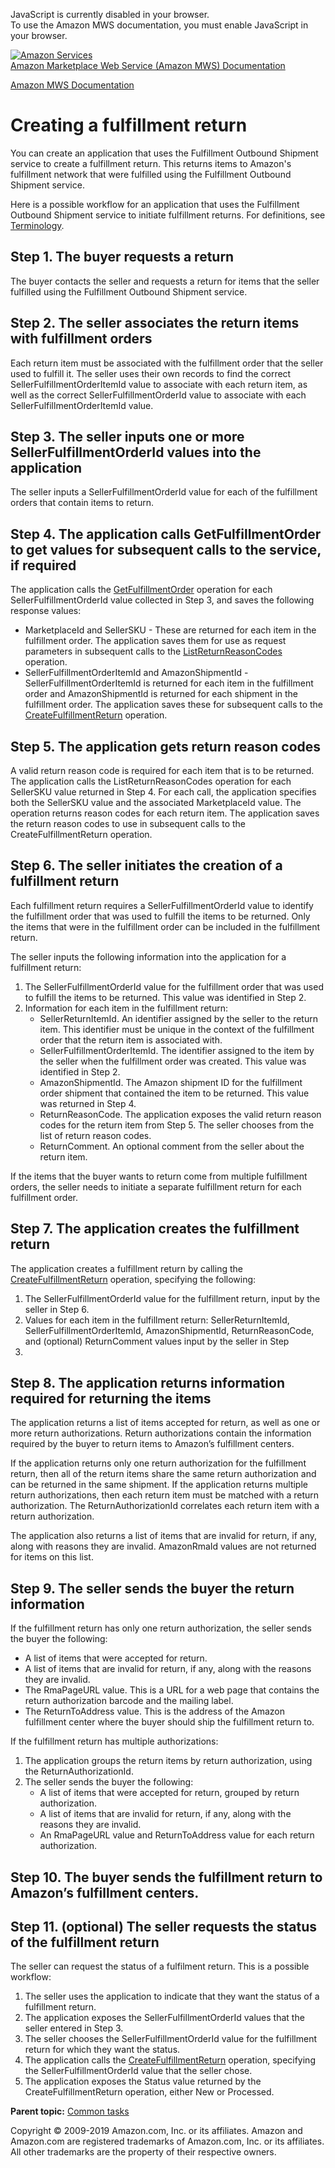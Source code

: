 <div id="MWSDX_noscript">

JavaScript is currently disabled in your browser.  
To use the Amazon MWS documentation, you must enable JavaScript in your
browser.

</div>

<div id="MWSDX_divtop">

[![Amazon
Services](https://images-na.ssl-images-amazon.com/images/G/08/mwsportal/fr_FR/amazonservices.gif
"Amazon Services")](http://services.amazon.fr)  
<span id="MWSDX_titlebar">[Amazon Marketplace Web Service (Amazon MWS)
Documentation](https://developer.amazonservices.fr/gp/mws/docs.html)</span>

</div>

<div id="MWSDX_divbottom">

<div id="MWSDX_divleft">

<div id="MWSDX_toc">

</div>

</div>

<div id="MWSDX_divright">

<div id="MWSDX_content">

<span id="MWSDX_breadcrumbs">[Amazon MWS
Documentation](https://developer.amazonservices.fr/gp/mws/docs.html)</span>

# Creating a fulfillment return

<div class="body conbody">

You can create an application that uses the Fulfillment Outbound
Shipment service to create a fulfillment return. This returns items to
<span class="ph">Amazon's fulfillment network</span> that were fulfilled
using the Fulfillment Outbound Shipment service.

Here is a possible workflow for an application that uses the Fulfillment
Outbound Shipment service to initiate fulfillment returns. For
definitions, see
[Terminology](../fba_outbound/FBAOutbound_Overview.html#Terminology).

<div id="FBAGuide_FBAGuide_CreateFulfillmentReturn__Step-1" class="section">

## Step 1. The buyer requests a return

The buyer contacts the seller and requests a return for items that the
seller fulfilled using the Fulfillment Outbound Shipment
service.

</div>

<div id="FBAGuide_FBAGuide_CreateFulfillmentReturn__Step-2" class="section">

## Step 2. The seller associates the return items with fulfillment orders

Each return item must be associated with the fulfillment order that the
seller used to fulfill it. The seller uses their own records to find the
correct
<span class="keyword parmname">SellerFulfillmentOrderItemId</span> value
to associate with each return item, as well as the correct
<span class="keyword parmname">SellerFulfillmentOrderId</span> value to
associate with each
<span class="keyword parmname">SellerFulfillmentOrderItemId</span>
value.

</div>

<div id="FBAGuide_FBAGuide_CreateFulfillmentReturn__Step-3" class="section">

## Step 3. The seller inputs one or more SellerFulfillmentOrderId values into the application

The seller inputs a
<span class="keyword parmname">SellerFulfillmentOrderId</span> value for
each of the fulfillment orders that contain items to
return.

</div>

<div id="FBAGuide_FBAGuide_CreateFulfillmentReturn__Step-4" class="section">

## Step 4. The application calls GetFulfillmentOrder to get values for subsequent calls to the service, if required

<div class="p">

The application calls the
[GetFulfillmentOrder](../fba_outbound/FBAOutbound_GetFulfillmentOrder.html "Returns a fulfillment order based on a specified SellerFulfillmentOrderId.")
operation for each
<span class="keyword parmname">SellerFulfillmentOrderId</span> value
collected in Step 3, and saves the following response values:

  - <span class="keyword parmname">MarketplaceId</span> and
    <span class="keyword parmname">SellerSKU</span> - These are returned
    for each item in the fulfillment order. The application saves them
    for use as request parameters in subsequent calls to the
    [ListReturnReasonCodes](../fba_outbound/FBAOutbound_ListReturnReasonCodes.html "Returns a list of return reason codes for a seller SKU in a given marketplace.")
    operation.
  - <span class="keyword parmname">SellerFulfillmentOrderItemId</span>
    and <span class="keyword parmname">AmazonShipmentId</span> -
    <span class="keyword parmname">SellerFulfillmentOrderItemId</span>
    is returned for each item in the fulfillment order and
    <span class="keyword parmname">AmazonShipmentId</span> is returned
    for each shipment in the fulfillment order. The application saves
    these for subsequent calls to the
    [CreateFulfillmentReturn](../fba_outbound/FBAOutbound_CreateFulfillmentReturn.html "Creates a fulfillment return.")
    operation.

</div>

</div>

<div id="FBAGuide_FBAGuide_CreateFulfillmentReturn__Step-5" class="section">

## Step 5. The application gets return reason codes

A valid return reason code is required for each item that is to be
returned. The application calls the
<span class="keyword apiname">ListReturnReasonCodes</span> operation for
each <span class="keyword parmname">SellerSKU</span> value returned in
Step 4. For each call, the application specifies both the
<span class="keyword parmname">SellerSKU</span> value and the associated
<span class="keyword parmname">MarketplaceId</span> value. The operation
returns reason codes for each return item. The application saves the
return reason codes to use in subsequent calls to the
<span class="keyword apiname">CreateFulfillmentReturn</span>
operation.

</div>

<div id="FBAGuide_FBAGuide_CreateFulfillmentReturn__Step-6" class="section">

## Step 6. The seller initiates the creation of a fulfillment return

Each fulfillment return requires a
<span class="keyword parmname">SellerFulfillmentOrderId</span> value to
identify the fulfillment order that was used to fulfill the items to be
returned. Only the items that were in the fulfillment order can be
included in the fulfillment return.

The seller inputs the following information into the application for a
fulfillment return:

1.  The <span class="keyword parmname">SellerFulfillmentOrderId</span>
    value for the fulfillment order that was used to fulfill the items
    to be returned. This value was identified in Step 2.
2.  Information for each item in the fulfillment return:
      - <span class="keyword parmname">SellerReturnItemId</span>.
        <span class="ph">An identifier assigned by the seller to the
        return item.</span> This identifier must be unique in the
        context of the fulfillment order that the return item is
        associated
        with.
      - <span class="keyword parmname">SellerFulfillmentOrderItemId</span>.
        <span class="ph">The identifier assigned to the item by the
        seller when the fulfillment order was created.</span> This value
        was identified in Step 2.
      - <span class="keyword parmname">AmazonShipmentId</span>. The
        Amazon shipment ID for the fulfillment order shipment that
        contained the item to be returned. This value was returned in
        Step 4.
      - <span class="keyword parmname">ReturnReasonCode</span>. The
        application exposes the valid return reason codes for the return
        item from Step 5. The seller chooses from the list of return
        reason codes.
      - <span class="keyword parmname">ReturnComment</span>. An optional
        comment from the seller about the return item.

If the items that the buyer wants to return come from multiple
fulfillment orders, the seller needs to initiate a separate fulfillment
return for each fulfillment
order.

</div>

<div id="FBAGuide_FBAGuide_CreateFulfillmentReturn__Step-7" class="section">

## Step 7. The application creates the fulfillment return

The application creates a fulfillment return by calling the
[CreateFulfillmentReturn](../fba_outbound/FBAOutbound_CreateFulfillmentReturn.html "Creates a fulfillment return.")
operation, specifying the following:

1.  The <span class="keyword parmname">SellerFulfillmentOrderId</span>
    value for the fulfillment return, input by the seller in Step 6.
2.  Values for each item in the fulfillment return:
    <span class="keyword parmname">SellerReturnItemId</span>,
    <span class="keyword parmname">SellerFulfillmentOrderItemId</span>,
    <span class="keyword parmname">AmazonShipmentId</span>,
    <span class="keyword parmname">ReturnReasonCode</span>, and
    (optional) <span class="keyword parmname">ReturnComment</span>
    values input by the seller in Step
6.

</div>

<div id="FBAGuide_FBAGuide_CreateFulfillmentReturn__Step-8" class="section">

## Step 8. The application returns information required for returning the items

The application returns a list of items accepted for return, as well as
one or more return authorizations. Return authorizations contain the
information required by the buyer to return items to Amazon’s
fulfillment centers.

If the application returns only one return authorization for the
fulfillment return, then all of the return items share the same return
authorization and can be returned in the same shipment. If the
application returns multiple return authorizations, then each return
item must be matched with a return authorization. The
<span class="keyword parmname">ReturnAuthorizationId</span> correlates
each return item with a return authorization.

The application also returns a list of items that are invalid for
return, if any, along with reasons they are invalid.
<span class="keyword parmname">AmazonRmaId</span> values are not
returned for items on this
list.

</div>

<div id="FBAGuide_FBAGuide_CreateFulfillmentReturn__Step-9" class="section">

## Step 9. The seller sends the buyer the return information

<div class="p">

If the fulfillment return has only one return authorization, the seller
sends the buyer the following:

  - A list of items that were accepted for return.
  - A list of items that are invalid for return, if any, along with the
    reasons they are invalid.
  - The <span class="keyword parmname">RmaPageURL</span> value. This is
    a URL for a web page that contains the return authorization barcode
    and the mailing label.
  - The <span class="keyword parmname">ReturnToAddress</span> value.
    This is the address of the Amazon fulfillment center where the buyer
    should ship the fulfillment return to.

</div>

If the fulfillment return has multiple authorizations:

1.  The application groups the return items by return authorization,
    using the
    <span class="keyword parmname">ReturnAuthorizationId</span>.
2.  The seller sends the buyer the following:
      - A list of items that were accepted for return, grouped by return
        authorization.
      - A list of items that are invalid for return, if any, along with
        the reasons they are invalid.
      - An <span class="keyword parmname">RmaPageURL</span> value and
        <span class="keyword parmname">ReturnToAddress</span> value for
        each return
authorization.

</div>

<div id="FBAGuide_FBAGuide_CreateFulfillmentReturn__Step-10" class="section">

## Step 10. The buyer sends the fulfillment return to Amazon’s fulfillment centers.

</div>

<div id="FBAGuide_FBAGuide_CreateFulfillmentReturn__Step-11" class="section">

## Step 11. (optional) The seller requests the status of the fulfillment return

The seller can request the status of a fulfilment return. This is a
possible workflow:

1.  The seller uses the application to indicate that they want the
    status of a fulfillment return.
2.  The application exposes the
    <span class="keyword parmname">SellerFulfillmentOrderId</span>
    values that the seller entered in Step 3.
3.  The seller chooses the
    <span class="keyword parmname">SellerFulfillmentOrderId</span> value
    for the fulfillment return for which they want the status.
4.  The application calls the
    [CreateFulfillmentReturn](../fba_outbound/FBAOutbound_CreateFulfillmentReturn.html "Creates a fulfillment return.")
    operation, specifying the
    <span class="keyword parmname">SellerFulfillmentOrderId</span> value
    that the seller chose.
5.  The application exposes the
    <span class="keyword parmname">Status</span> value returned by the
    <span class="keyword apiname">CreateFulfillmentReturn</span>
    operation, either New or Processed.

</div>

</div>

<div class="related-links">

<div class="familylinks">

<div class="parentlink">

**Parent topic:** [Common tasks](../fba_guide/FBAGuide_CommonTasks.md)

</div>

</div>

</div>

<div id="MWSDX_footer">

Copyright © 2009-2019 Amazon.com, Inc. or its affiliates. Amazon and
Amazon.com are registered trademarks of Amazon.com, Inc. or its
affiliates. All other trademarks are the property of their respective
owners.

</div>

</div>

</div>

<div style="clear: both;">

</div>

</div>

